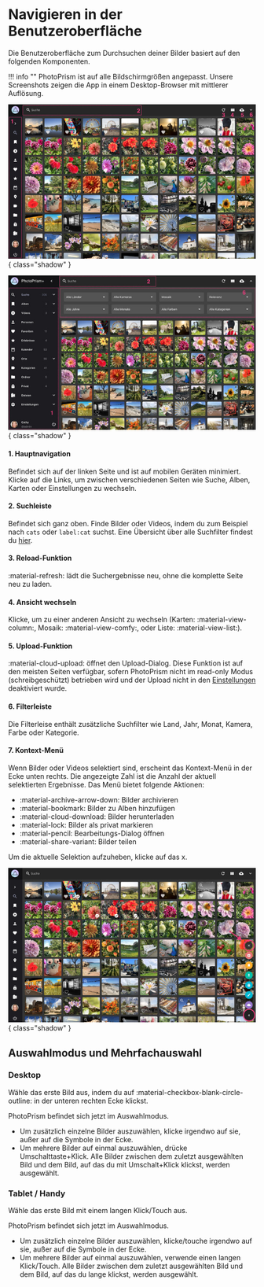 # Navigieren in der Benutzeroberfläche

Die Benutzeroberfläche zum Durchsuchen deiner Bilder basiert auf den folgenden Komponenten.

!!! info ""
    PhotoPrism ist auf alle Bildschirmgrößen angepasst. Unsere Screenshots zeigen die App in einem Desktop-Browser mit mittlerer Auflösung.

![Screenshot](img/nav1edited-german.jpg){ class="shadow" }

![Screenshot](img/nav2edited-german.jpg){ class="shadow" }

#### 1. Hauptnavigation

Befindet sich auf der linken Seite und ist auf mobilen Geräten minimiert. Klicke auf die Links, um zwischen verschiedenen Seiten wie Suche, Alben, Karten oder Einstellungen zu wechseln.

#### 2. Suchleiste

Befindet sich ganz oben. Finde Bilder oder Videos, indem du zum Beispiel nach `cats` oder `label:cat` suchst. Eine Übersicht über alle Suchfilter findest du [hier](organize/search.md).

#### 3. Reload-Funktion

:material-refresh: lädt die Suchergebnisse neu, ohne die komplette Seite neu zu laden.

#### 4. Ansicht wechseln

Klicke, um zu einer anderen Ansicht zu wechseln (Karten: :material-view-column:, Mosaik: :material-view-comfy:, oder Liste: :material-view-list:).

#### 5. Upload-Funktion

:material-cloud-upload: öffnet den Upload-Dialog. Diese Funktion ist auf den meisten Seiten verfügbar, sofern PhotoPrism nicht im read-only Modus (schreibgeschützt) betrieben wird und der Upload nicht in den  [Einstellungen](settings/general.md) deaktiviert wurde.

#### 6. Filterleiste

Die Filterleise enthält zusätzliche Suchfilter wie Land, Jahr, Monat, Kamera, Farbe oder Kategorie.

#### 7. Kontext-Menü

Wenn Bilder oder Videos selektiert sind, erscheint das Kontext-Menü in der Ecke unten rechts. Die angezeigte Zahl ist die Anzahl der aktuell selektierten Ergebnisse. Das Menü bietet folgende Aktionen:

* :material-archive-arrow-down: Bilder archivieren
* :material-bookmark: Bilder zu Alben hinzufügen
* :material-cloud-download: Bilder herunterladen
* :material-lock: Bilder als privat markieren
* :material-pencil: Bearbeitungs-Dialog öffnen
* :material-share-variant: Bilder teilen

Um die aktuelle Selektion aufzuheben, klicke auf das x.

![Screenshot](img/nav3edited-german.jpg){ class="shadow" }

## Auswahlmodus und Mehrfachauswahl ##

### Desktop ###
Wähle das erste Bild aus, indem du auf :material-checkbox-blank-circle-outline: in der unteren rechten Ecke klickst.

PhotoPrism befindet sich jetzt im Auswahlmodus.

- Um zusätzlich einzelne Bilder auszuwählen, klicke irgendwo auf sie, außer auf die Symbole in der Ecke.
- Um mehrere Bilder auf einmal auszuwählen, drücke Umschalttaste+Klick. Alle Bilder zwischen dem zuletzt ausgewählten Bild und dem Bild, auf das du mit Umschalt+Klick klickst, werden ausgewählt.

### Tablet / Handy ###
Wähle das erste Bild mit einem langen Klick/Touch aus.

PhotoPrism befindet sich jetzt im Auswahlmodus.

- Um zusätzlich einzelne Bilder auszuwählen, klicke/touche irgendwo auf sie, außer auf die Symbole in der Ecke.
- Um mehrere Bilder auf einmal auszuwählen, verwende einen langen Klick/Touch. Alle Bilder zwischen dem zuletzt ausgewählten Bild und dem Bild, auf das du lange klickst, werden ausgewählt.
